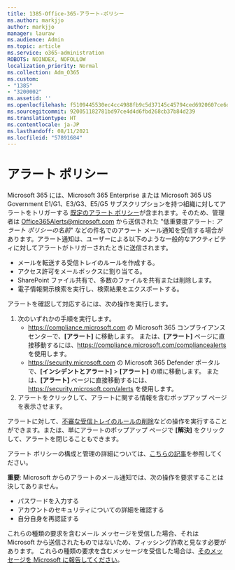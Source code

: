 ```yaml
---
title: 1385-Office-365-アラート-ポリシー
ms.author: markjjo
author: markjjo
manager: lauraw
ms.audience: Admin
ms.topic: article
ms.service: o365-administration
ROBOTS: NOINDEX, NOFOLLOW
localization_priority: Normal
ms.collection: Adm_O365
ms.custom:
- "1385"
- "3200002"
ms.assetid: ''
ms.openlocfilehash: f5109445530ec4cc4988fb9c5d37145c45794ced6920607ce6df85c6497c25ec
ms.sourcegitcommit: 920051182781bd97ce4d4d6fbd268cb37b84d239
ms.translationtype: HT
ms.contentlocale: ja-JP
ms.lasthandoff: 08/11/2021
ms.locfileid: "57891684"
---
```

# <a name="alert-policies"></a>アラート ポリシー

Microsoft 365 には、Microsoft 365 Enterprise または Microsoft 365 US Government E1/G1、E3/G3、E5/G5 サブスクリプションを持つ組織に対してアラートをトリガーする [既定のアラート ポリシー](https://docs.microsoft.com/microsoft-365/compliance/alert-policies#default-alert-policies)が含まれます。そのため、管理者は Office365Alerts@microsoft.com から送信された "低重要度アラート: *アラート ポリシーの名前*" などの件名でのアラート メール通知を受信する場合があります。アラート通知は、ユーザーによる以下のような一般的なアクティビティに対してアラートがトリガーされたときに送信されます。

- メールを転送する受信トレイのルールを作成する。
- アクセス許可をメールボックスに割り当てる。
- SharePoint ファイル共有で、多数のファイルを共有または削除します。
- 電子情報開示検索を実行し、検索結果をエクスポートする。

アラートを確認して対応するには、次の操作を実行します。

1. 次のいずれかの手順を実行します。
   - <https://compliance.microsoft.com> の Microsoft 365 コンプライアンス センターで、**[アラート]** に移動します。 または、**[アラート]** ページに直接移動するには、<https://compliance.microsoft.com/compliancealerts> を使用します。
   - <https://security.microsoft.com> の Microsoft 365 Defender ポータルで、**[インシデントとアラート]** \> **[アラート]** の順に移動します。 または、**[アラート]** ページに直接移動するには、<https://security.microsoft.com/alerts> を使用します。
2. アラートをクリックして、アラートに関する情報を含むポップアップ ページを表示させます。

アラートに対して、[不審な受信トレイのルールの削除](https://docs.microsoft.com/microsoft-365/security/office-365-security/responding-to-a-compromised-email-account)などの操作を実行することができます。または、単にアラートのポップアップ ページで **[解決]** をクリックして、アラートを閉じることもできます。

アラート ポリシーの構成と管理の詳細については、[こちらの記事](https://docs.microsoft.com/microsoft-365/compliance/alert-policies)を参照してください。

**重要**: Microsoft からのアラートのメール通知では、次の操作を要求することは決してありません。

- パスワードを入力する
- アカウントのセキュリティについての詳細を確認する
- 自分自身を再認証する

これらの種類の要求を含むメール メッセージを受信した場合、それは Microsoft から送信されたものではないため、フィッシング詐欺と見なす必要があります。 これらの種類の要求を含むメッセージを受信した場合は、[そのメッセージを Microsoft に報告してください](https://docs.microsoft.com/microsoft-365/security/office-365-security/report-junk-email-messages-to-microsoft)。
